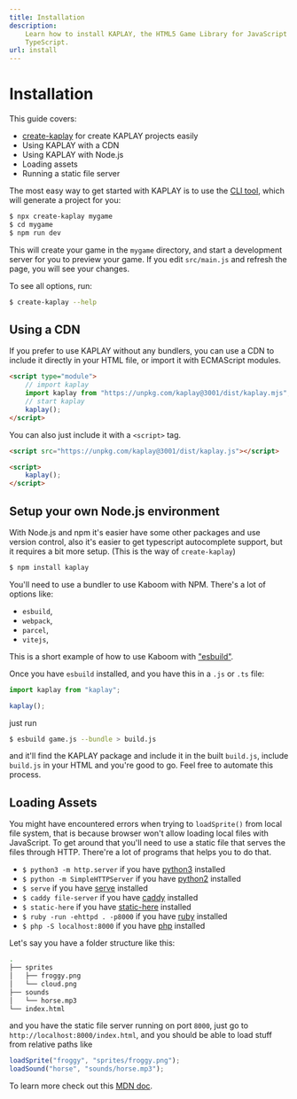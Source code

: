 ```yaml
---
title: Installation
description:
    Learn how to install KAPLAY, the HTML5 Game Library for JavaScript and
    TypeScript.
url: install
---
```


# Installation

This guide covers:

-   [create-kaplay](https://npmjs.com/package/create-kaplay) for create KAPLAY
    projects easily
-   Using KAPLAY with a CDN
-   Using KAPLAY with Node.js
-   Loading assets
-   Running a static file server

The most easy way to get started with KAPLAY is to use the
[CLI tool](https://www.npmjs.com/package/create-kaplay), which will generate a
project for you:

```sh
$ npx create-kaplay mygame
$ cd mygame
$ npm run dev
```

This will create your game in the `mygame` directory, and start a development
server for you to preview your game. If you edit `src/main.js` and refresh the
page, you will see your changes.

To see all options, run:

```sh
$ create-kaplay --help
```

## Using a CDN

If you prefer to use KAPLAY without any bundlers, you can use a CDN to include
it directly in your HTML file, or import it with ECMAScript modules.

```html
<script type="module">
    // import kaplay
    import kaplay from "https://unpkg.com/kaplay@3001/dist/kaplay.mjs";
    // start kaplay
    kaplay();
</script>
```

You can also just include it with a `<script>` tag.

```html
<script src="https://unpkg.com/kaplay@3001/dist/kaplay.js"></script>

<script>
    kaplay();
</script>
```

## Setup your own Node.js environment

With Node.js and npm it's easier have some other packages and use version
control, also it's easier to get typescript autocomplete support, but it
requires a bit more setup. (This is the way of `create-kaplay`)

```sh
$ npm install kaplay
```

You'll need to use a bundler to use Kaboom with NPM. There's a lot of options
like:

-   `esbuild`,
-   `webpack`,
-   `parcel`,
-   `vitejs`,

This is a short example of how to use Kaboom with
["esbuild"](https://esbuild.github.io/).

Once you have `esbuild` installed, and you have this in a `.js` or `.ts` file:

```js
import kaplay from "kaplay";

kaplay();
```

just run

```sh
$ esbuild game.js --bundle > build.js
```

and it'll find the KAPLAY package and include it in the built `build.js`,
include `build.js` in your HTML and you're good to go. Feel free to automate
this process.

## Loading Assets

You might have encountered errors when trying to `loadSprite()` from local file
system, that is because browser won't allow loading local files with JavaScript.
To get around that you'll need to use a static file that serves the files
through HTTP. There're a lot of programs that helps you to do that.

-   `$ python3 -m http.server` if you have [python3](https://www.python.org)
    installed
-   `$ python -m SimpleHTTPServer` if you have [python2](https://www.python.org)
    installed
-   `$ serve` if you have [serve](https://github.com/vercel/serve) installed
-   `$ caddy file-server` if you have [caddy](https://caddyserver.com/)
    installed
-   `$ static-here` if you have
    [static-here](https://github.com/amasad/static-here) installed
- `$ ruby -run -ehttpd . -p8000` if you have [ruby](https://www.ruby-lang.org/en)
  installed
- `$ php -S localhost:8000` if you have [php](https://php.net)
  installed

Let's say you have a folder structure like this:

```sh
.
├── sprites
│   ├── froggy.png
│   └── cloud.png
├── sounds
│   └── horse.mp3
└── index.html
```

and you have the static file server running on port `8000`, just go to
`http://localhost:8000/index.html`, and you should be able to load stuff from
relative paths like

```js
loadSprite("froggy", "sprites/froggy.png");
loadSound("horse", "sounds/horse.mp3");
```

To learn more check out this
[MDN doc](https://developer.mozilla.org/en-US/docs/Learn/Common_questions/set_up_a_local_testing_server).
